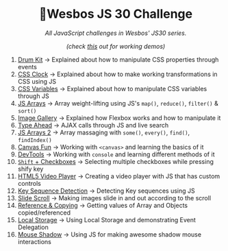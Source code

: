 <h1 style="text-align: center;">🦄Wesbos JS 30 Challenge</h1>
<p style="text-align: center;"><i>All JavaScript challenges in Wesbos' JS30 series.</i></p>
<p style="text-align: center;"><i>(check <a href="https://absphreak.github.io/wesbosJS30/">this</a> out for working demos)</i></p>

1. [Drum Kit](https://absphreak.github.io/wesbosJS30/01drumKit) → Explained about how to manipulate CSS properties through events
2. [CSS Clock](https://absphreak.github.io/wesbosJS30/02cssClock) → Explained about how to make working transformations in CSS using JS
3. [CSS Variables](https://absphreak.github.io/wesbosJS30/03cssVars) → Explained about how to manipulate CSS variables through JS
4. [JS Arrays](https://absphreak.github.io/wesbosJS30/04JSarrays) → Array weight-lifting using JS's `map()`, `reduce()`, `filter()` & `sort()`
5. [Image Gallery](https://absphreak.github.io/wesbosJS30/05imageGallery) → Explained how Flexbox works and how to manipulate it
6. [Type Ahead](https://absphreak.github.io/wesbosJS30/06typeAhead) → AJAX calls through JS and live search
7. [JS Arrays 2](https://absphreak.github.io/wesbosJS30/07JSarrays2) → Array massaging with `some()`, `every()`, `find()`, `findIndex()`
8. [Canvas Fun](https://absphreak.github.io/wesbosJS30/08Canvas) → Working with `<canvas>` and learning the basics of it
9. [DevTools](https://absphreak.github.io/wesbosJS30/09devTools) → Working with `console` and learning different methods of it
10. [`Shift` + Checkboxes](https://absphreak.github.io/wesbosJS30/10checkboxes) → Selecting multiple checkboxes while pressing shify key
11. [HTML5 Video Player](https://absphreak.github.io/wesbosJS30/11htmlVideoPlayer) → Creating a video player with JS that has custom controls
12. [Key Sequence Detection](https://absphreak.github.io/wesbosJS30/12keySeq) → Detecting Key sequences using JS
13. [Slide Scroll](https://absphreak.github.io/wesbosJS30/13slideScroll) → Making images slide in and out according to the scroll
14. [Reference & Copying](https://absphreak.github.io/wesbosJS30/14references) → Getting values of Array and Objects copied/referenced
15. [Local Storage](https://absphreak.github.io/wesbosJS30/15localStore) → Using Local Storage and demonstrating Event Delegation
16. [Mouse Shadow](https://absphreak.github.io/wesbosJS30/16mouseShadow) → Using JS for making awesome shadow mouse interactions
